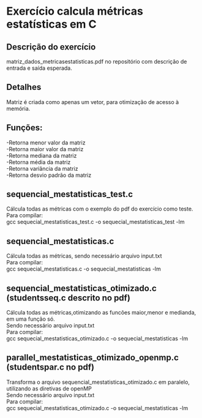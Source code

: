 # Exercício calcula métricas estatísticas em C

## Descrição do exercício 
matriz_dados_metricasestatisticas.pdf no repositório
com descrição de entrada e saída esperada.

## Detalhes
Matriz é criada como apenas um vetor, para otimização de acesso à memória.

## Funções:
-Retorna menor valor da matriz<br/>
-Retorna maior valor da matriz<br/>
-Retorna mediana da matriz<br/>
-Retorna média da matriz<br/>
-Retorna variância da matriz<br/>
-Retorna desvio padrão da matriz<br/>

## sequencial_mestatisticas_test.c
Cálcula todas as métricas com o exemplo do pdf do exercício como teste.
Para compilar:<br/>
gcc sequecial_mestatisticas_test.c -o sequecial_mestatisticas_test -lm

## sequencial_mestatisticas.c
Cálcula todas as métricas, sendo necessário arquivo input.txt<br/>
Para compilar:<br/>
gcc sequecial_mestatisticas.c -o sequecial_mestatisticas -lm<br/>

## sequencial_mestatisticas_otimizado.c (studentsseq.c descrito no pdf)
Cálcula todas as métricas,otimizando as funcões maior,menor e medianda, em uma função só.<br/>
Sendo necessário arquivo input.txt<br/>
Para compilar:<br/>
gcc sequecial_mestatisticas_otimizado.c -o sequecial_mestatisticas -lm<br/>

## parallel_mestatisticas_otimizado_openmp.c (studentspar.c no pdf)
Transforma o arquivo sequencial_mestatisticas_otimizado.c em paralelo, utilizando as diretivas de openMP<br/>
Sendo necessário arquivo input.txt<br/>
Para compilar:<br/>
gcc sequecial_mestatisticas_otimizado.c -o sequecial_mestatisticas -lm<br/>
